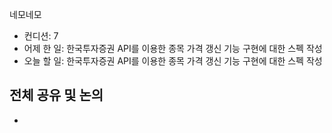 
네모네모
 - 컨디션: 7
- 어제 한 일: 한국투자증권 API를 이용한 종목 가격 갱신 기능 구현에 대한 스펙 작성
- 오늘 할 일: 한국투자증권 API를 이용한 종목 가격 갱신 기능 구현에 대한 스펙 작성

## 전체 공유 및 논의
- 
